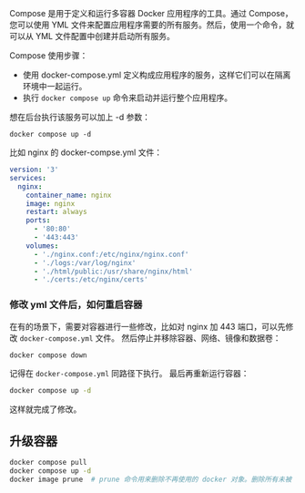 Compose 是用于定义和运行多容器 Docker 应用程序的工具。通过 Compose，您可以使用 YML 文件来配置应用程序需要的所有服务。然后，使用一个命令，就可以从 YML 文件配置中创建并启动所有服务。

Compose 使用步骤：
- 使用 docker-compose.yml 定义构成应用程序的服务，这样它们可以在隔离环境中一起运行。
- 执行 `docker compose up` 命令来启动并运行整个应用程序。

想在后台执行该服务可以加上 -d 参数：

```
docker compose up -d
```

比如 nginx 的 docker-compse.yml 文件：
```yaml
version: '3'
services:
  nginx:
    container_name: nginx
    image: nginx
    restart: always
    ports:
      - '80:80'
      - '443:443'
    volumes:
      - './nginx.conf:/etc/nginx/nginx.conf'
      - './logs:/var/log/nginx'
      - './html/public:/usr/share/nginx/html'
      - './certs:/etc/nginx/certs'
```


### 修改 yml 文件后，如何重启容器
在有的场景下，需要对容器进行一些修改，比如对 nginx 加 443 端口，可以先修改 `docker-compose.yml` 文件。
然后停止并移除容器、网络、镜像和数据卷：
```bash
docker compose down
```
记得在 `docker-compose.yml` 同路径下执行。
最后再重新运行容器：
```bash
docker compose up -d
```
这样就完成了修改。

## 升级容器

```bash
docker compose pull
docker compose up -d
docker image prune  # prune 命令用来删除不再使用的 docker 对象。删除所有未被 tag 标记和未被容器使用的镜像
```